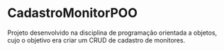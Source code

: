 # CadastroMonitorPOO
Projeto desenvolvido na disciplina de programação orientada a objetos, cujo o objetivo era criar um CRUD de cadastro de monitores.
